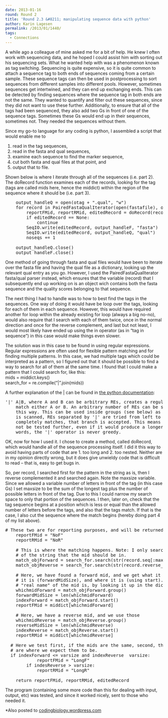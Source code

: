 ```yaml
---
date: 2013-01-16
round: Round 2
title: 'Round 2.3 &#8211; manipulating sequence data with python'
author: Karin Lagesen
permalink: /2013/01/1440/
tags:
  - Connections
---
```

A while ago a colleague of mine asked me for a bit of help. He knew I often work with sequencing data, and he hoped I could assist him with sorting out his sequencing sets. What he wanted help with was a phenomenon known as tag switching. Sequencing is quite expensive, so it is quite common to attach a sequence tag to both ends of sequences coming from a certain sample. These sequence tags can then be used in postprocessing to sort sequences from different samples into different pools. However, sometimes sequences get intertwined, and they can end up exchanging ends. This can be detected by finding sequences where the sequence tag in both ends are not the same. They wanted to quantify and filter out these sequences, since they did not want to use these further. Additionally, to ensure that all of the tags had been sequenced, they also add two Gs in front of one of the sequence tags. Sometimes these Gs would end up in their sequences, sometimes not. They needed the sequences without them.

Since my go-to language for any coding is python, I assembled a script that would enable me to 

1. read in the tag sequences,  
2. read in the fasta and qual sequences,  
3. examine each sequence to find the marker sequence,  
4. cut both fasta and qual files at that point, and  
5. output that to file. 

Shown below is where I iterate through all of the sequences (i.e. part 2). The doRecord function examines each of the records, looking for the tag (tags are called mids here, hence the middict) within the region of the sequence where it should be (i.e. part 3).

<pre>    output_handleQ = open(otag + ".qual", "w")
    for record in PairedFastaQualIterator(open(fastafile), open(qualfile)):
        reportFMid, reportRMid, editedRecord = doRecord(record, middict, search_for, maxsize, varsize)
        if editedRecord == None:
            continue
        SeqIO.write(editedRecord, output_handleF, "fasta")
        SeqIO.write(editedRecord, output_handleQ, "qual")
        noseqs += 1

    output_handleQ.close()
    output_handleF.close()
</pre>

One method of going through fasta and qual files would have been to iterate over the fasta file and having the qual file as a dictionary, looking up the relevant qual entry as you go. However, I used the PairedFastaQualIterator fasta/qual parser instead, which ensures that the variable (record) that I subsequently end up working on is an object wich contains both the fasta sequence and the quality scores belonging to that sequence.

The next thing I had to handle was to how to best find the tags in the sequences. One way of doing it would have be loop over the tags, looking for each of them in each sequence. However, this would have required another for loop within the already existing for loop (always a big no-no), would also require that I search with each of them twice, once in the normal direction and once for the reverse complement, and last but not least, I would most likely have ended up using the in operator (as in &#8220;tag in sequence&#8221;) in this case would make things even slower.

The solution was in this case to be found in using regular expressions. Regular expressions are often used for flexible pattern matching and for finding multiple patterns. In this case, we had multiple tags which could be interpreted as a pattern, so I figured out that it should be possible to find a way to search for all of them at the same time. I found that I could make a pattern that I could search for, like this:  
mids = middict.keys()  
search_for = re.compile(&#8220;|&#8221;.join(mids))

A further explanation of the | can be found in [the python documentation][1]:

<pre>'|' A|B, where A and B can be arbitrary REs, creates a regular expression that will
    match either A or B. An arbitrary number of REs can be separated by the '|' in 
    this way. This can be used inside groups (see below) as well. As the target string 
    is scanned, REs separated by '|' are tried from left to right. When one pattern 
    completely matches, that branch is accepted. This means that once A matches, B will
    not be tested further, even if it would produce a longer overall match. In other 
    words, the '|' operator is never greedy. 
</pre>

OK, now for how I used it. I chose to create a method, called doRecord, which would handle all of the sequence processing itself. I did it this way to avoid having parts of code that are 1. too long and 2. too nested. Neither are in my opinion directly wrong, but it does give unwieldy code that is difficult to read &#8211; that is, easy to get bugs in.

So, per record, I searched first for the pattern in the string as is, then I reverse complemented it and searched again. Note the maxsize variable. Since we allowed a variable number of letters in front of the tag (in this case Gs) I set maxsize to be the sum of the longest tag plus the number of possible letters in front of the tag. Due to this I could narrow my search space to only that portion of the sequences. I then, later on, check that the tag sequence begins at a position which is less or equal than the allowed number of letters before the tags, and also that the tags match. If that is the case, I also cut the sequence where the match begins (hereby doing part 4 of my list above). 

<pre># These two are for reporting purposes, and will be returned with the record
    reportFMid = "NoF"
    reportRMid = "NoR"
   
    # This is where the matching happens. Note: I only search through the part
    # of the string that the mid should be in.
    match_objForward = search_for.search(str(record.seq[:maxsize]))
    match_objReverse = search_for.search(str(record.reverse_complement().seq[:maxsize]))

    # Here, we have found a forward mid, and we get what it is (using group), how long 
    # it is (forwardMidSize), and where it is (using start). I also get what the 
    # "real name" of the mid is, by looking it up in the dictionary
    whichmidForward = match_objForward.group()
    forwardMidSize = len(whichmidForward)
    indexForward = match_objForward.start()        
    reportFMid = middict[whichmidForward] 

    # Here, we have a reverse mid, and we use those
    whichmidReverse = match_objReverse.group()
    reverseMidSize = len(whichmidReverse)
    indexReverse = match_objReverse.start()
    reportRMid = middict[whichmidReverse]

  # Here we test first, if the mids are the same, second, that they
  # are where we expect them to be.  
  if indexForward &lt;= varsize and indexReverse  varsize:
            reportFMid = "LongF"
        if indesReverse &gt; varsize:
            reportRMid = "LongR"
            
    return reportFMid, reportRMid, editedRecord
</pre>

The program (containing some more code than this for dealing with input, output, etc) was tested, and since it worked nicely, sent to those who needed it.

*Also posted to [codingbiology.wordpress.com][2]</li>

 [1]: http://docs.python.org/2/library/re.html#regular-expression-syntax
 [2]: http://codingbiology.wordpress.com/2013/01/16/software-carpentry/

